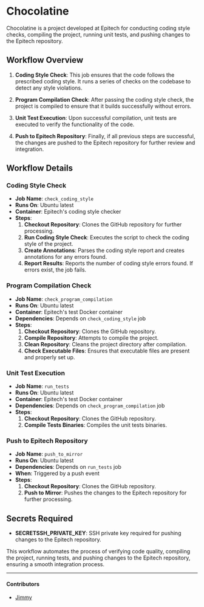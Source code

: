 # Chocolatine

Chocolatine is a project developed at Epitech for conducting coding style checks, compiling the project, running unit tests, and pushing changes to the Epitech repository.

## Workflow Overview

1. **Coding Style Check**: This job ensures that the code follows the prescribed coding style. It runs a series of checks on the codebase to detect any style violations.

2. **Program Compilation Check**: After passing the coding style check, the project is compiled to ensure that it builds successfully without errors.

3. **Unit Test Execution**: Upon successful compilation, unit tests are executed to verify the functionality of the code.

4. **Push to Epitech Repository**: Finally, if all previous steps are successful, the changes are pushed to the Epitech repository for further review and integration.

## Workflow Details

### Coding Style Check

- **Job Name**: `check_coding_style`
- **Runs On**: Ubuntu latest
- **Container**: Epitech's coding style checker
- **Steps**:
    1. **Checkout Repository**: Clones the GitHub repository for further processing.
    2. **Run Coding Style Check**: Executes the script to check the coding style of the project.
    3. **Create Annotations**: Parses the coding style report and creates annotations for any errors found.
    4. **Report Results**: Reports the number of coding style errors found. If errors exist, the job fails.

### Program Compilation Check

- **Job Name**: `check_program_compilation`
- **Runs On**: Ubuntu latest
- **Container**: Epitech's test Docker container
- **Dependencies**: Depends on `check_coding_style` job
- **Steps**:
    1. **Checkout Repository**: Clones the GitHub repository.
    2. **Compile Repository**: Attempts to compile the project.
    3. **Clean Repository**: Cleans the project directory after compilation.
    4. **Check Executable Files**: Ensures that executable files are present and properly set up.

### Unit Test Execution

- **Job Name**: `run_tests`
- **Runs On**: Ubuntu latest
- **Container**: Epitech's test Docker container
- **Dependencies**: Depends on `check_program_compilation` job
- **Steps**:
    1. **Checkout Repository**: Clones the GitHub repository.
    2. **Compile Tests Binaries**: Compiles the unit tests binaries.

### Push to Epitech Repository

- **Job Name**: `push_to_mirror`
- **Runs On**: Ubuntu latest
- **Dependencies**: Depends on `run_tests` job
- **When**: Triggered by a push event
- **Steps**:
    1. **Checkout Repository**: Clones the GitHub repository.
    2. **Push to Mirror**: Pushes the changes to the Epitech repository for further processing.

## Secrets Required

- **SECRETSSH_PRIVATE_KEY**: SSH private key required for pushing changes to the Epitech repository.

This workflow automates the process of verifying code quality, compiling the project, running tests, and pushing changes to the Epitech repository, ensuring a smooth integration process.

---
#### Contributors
- [Jimmy](https://github.com/JimmyRamsamynaick)